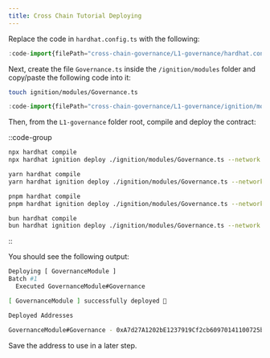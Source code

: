 ```yaml
---
title: Cross Chain Tutorial Deploying
---
```


Replace the code in `hardhat.config.ts` with the following:

```ts [L1-Governance/hardhat.config.ts]
:code-import{filePath="cross-chain-governance/L1-governance/hardhat.config.ts"}
```

Next, create the file `Governance.ts` inside the `/ignition/modules` folder and copy/paste the following code into it:

```sh
touch ignition/modules/Governance.ts
```

```ts [L1-Governance/ignition/modules/Governance.ts]
:code-import{filePath="cross-chain-governance/L1-governance/ignition/modules/Governance.ts"}
```

Then, from the `L1-governance` folder root, compile and deploy the contract:

::code-group

```sh [npm]
npx hardhat compile
npx hardhat ignition deploy ./ignition/modules/Governance.ts --network sepolia
```

```sh [yarn]
yarn hardhat compile
yarn hardhat ignition deploy ./ignition/modules/Governance.ts --network sepolia
```

```sh [pnpm]
pnpm hardhat compile
pnpm hardhat ignition deploy ./ignition/modules/Governance.ts --network sepolia
```

```sh [bun]
bun hardhat compile
bun hardhat ignition deploy ./ignition/modules/Governance.ts --network sepolia
```

::

You should see the following output:

```sh
Deploying [ GovernanceModule ]
Batch #1
  Executed GovernanceModule#Governance

[ GovernanceModule ] successfully deployed 🚀

Deployed Addresses

GovernanceModule#Governance - 0xA7d27A1202bE1237919Cf2cb60970141100725b4
```

Save the address to use in a later step.

